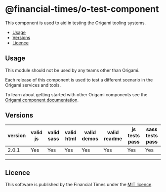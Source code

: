 # @financial-times/o-test-component

This component is used to aid in testing the Origami tooling systems.

- [Usage](#usage)
- [Versions](#versions)
- [Licence](#licence)

## Usage

This module should not be used by any teams other than Origami.

Each release of this component is used to test a different scenario in the Origami services and tools.

To learn about getting started with other Origami components see the [Origami component documentation](https://origami.ft.com/docs/components).


## Versions

|version|valid js|valid sass|valid html|valid demos|valid readme|js tests pass|sass tests pass|
|-------|--------|----------|----------|-----------|------------|-------------|---------------|
|2.0.1| Yes | Yes | Yes | Yes | Yes | Yes | Yes |


----

## Licence

This software is published by the Financial Times under the [MIT licence](http://opensource.org/licenses/MIT).
